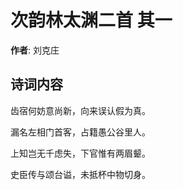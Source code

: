 # 次韵林太渊二首  其一

**作者**: 刘克庄

## 诗词内容

齿宿何妨意尚新，向来误认假为真。

漏名左相门首客，占籍愚公谷里人。

上知岂无千虑失，下官惟有两眉颦。

史臣传与颂台谥，未抵杯中物切身。

